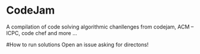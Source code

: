 # CodeJam
A compilation of code solving algorithmic chanllenges from  codejam, ACM – ICPC, code chef and more ...

#How to run solutions
Open an issue asking for directons!

